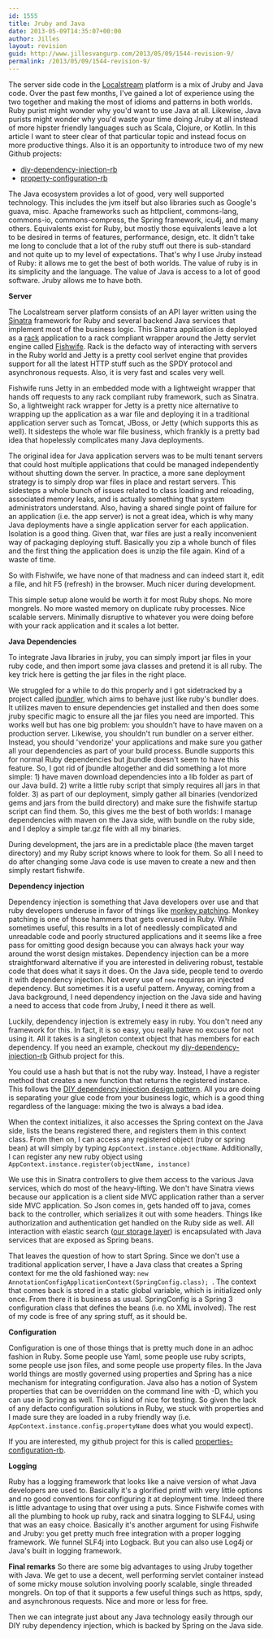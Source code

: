 ```yaml
---
id: 1555
title: Jruby and Java
date: 2013-05-09T14:35:07+00:00
author: Jilles
layout: revision
guid: http://www.jillesvangurp.com/2013/05/09/1544-revision-9/
permalink: /2013/05/09/1544-revision-9/
---
```

The server side code in the <a href="http://localstre.am">Localstream</a> platform is a mix of Jruby and Java code. Over the past few months, I've gained a lot of experience using the two together and making the most of idioms and patterns in both worlds. Ruby purist might wonder why you'd want to use Java at all. Likewise, Java purists might wonder why you'd waste your time doing Jruby at all instead of more hipster friendly languages such as Scala, Clojure, or Kotlin. In this article I want to steer clear of that particular topic and instead focus on more productive things. Also it is an opportunity to introduce two of my new Github projects:
<ul>
	<li><a href="https://github.com/jillesvangurp/diy-dependency-injection-rb">diy-dependency-injection-rb</a></li>
	<li><a href="https://github.com/jillesvangurp/property-configuration-rb">property-configuration-rb</a></li>
</ul>

The Java ecosystem provides a lot of good, very well supported technology. This includes the jvm itself but also libraries such as Google's guava, misc. Apache frameworks such as httpclient, commons-lang, commons-io, commons-compress, the Spring framework, icu4j, and many others. Equivalents exist for Ruby, but mostly those equivalents leave a lot to be desired in terms of features, performance, design, etc. It didn't take me long to conclude that a lot of the ruby stuff out there is sub-standard and not quite up to my level of expectations. That's why I use Jruby instead of Ruby: it allows me to get the best of both worlds. The value of ruby is in its simplicity and the language. The value of Java is access to a lot of good software. Jruby allows me to have both.

<!--more-->

<strong>Server</strong>

The Localstream server platform consists of an API layer written using the <a href="http://www.sinatrarb.com/">Sinatra</a> framework for Ruby and several backend Java services that implement most of the business logic. This Sinatra application is deployed as a <a href="https://github.com/rack/rack">rack</a> application to a rack compliant wrapper around the Jetty servlet engine called <a href="https://github.com/dekellum/fishwife">Fishwife</a>. Rack is the defacto way of interacting with servers in the Ruby world and Jetty is a pretty cool serlvet engine that provides support for all the latest HTTP stuff such as the SPDY protocol and asynchronous requests. Also, it is very fast and scales very well. 

Fishwife runs Jetty in an embedded mode with a lightweight wrapper that hands off requests to any rack compliant ruby framework, such as Sinatra. So, a lightweight rack wrapper for Jetty is a pretty nice alternative to wrapping up the application as a war file and deploying it in a traditional application server such as Tomcat, JBoss, or Jetty (which supports this as well). It sidesteps the whole war file business, which frankly is a pretty bad idea that hopelessly complicates many Java deployments. 

The original idea for Java application servers was to be multi tenant servers that could host multiple applications that could be managed independently without shutting down the server. In practice, a more sane deployment strategy is to simply drop war files in place and restart servers. This sidesteps a whole bunch of issues related to class loading and reloading, associated memory leaks, and is actually something that system administrators understand. Also, having a shared single point of failure for an application (i.e. the app server) is not a great idea, which is why many Java deployments have a single application server for each application. Isolation is a good thing. Given that, war files are just a really inconvenient way of packaging deploying stuff. Basically you zip a whole bunch of files and the first thing the application does is unzip the file again. Kind of a waste of time.

So with Fishwife, we have none of that madness and can indeed start it, edit a file, and hit F5 (refresh) in the browser. Much nicer during development.

This simple setup alone would be worth it for most Ruby shops. No more mongrels. No more wasted memory on duplicate ruby processes. Nice scalable servers. Minimally disruptive to whatever you were doing before with your rack application and it scales a lot better.

<strong>Java Dependencies</strong>

To integrate Java libraries in jruby, you can simply import jar files in your ruby code, and then import some java classes and pretend it is all ruby. The key trick here is getting the jar files in the right place.

We struggled for a while to do this properly and I got sidetracked by a project called <a href="https://github.com/mkristian/jbundler">jbundler</a>, which aims to behave just like ruby's bundler does. It utilizes maven to ensure dependencies get installed and then does some jruby specific magic to ensure all the jar files you need are imported. This works well but has one big problem: you shouldn't have to have maven on a production server. Likewise, you shouldn't run bundler on a server either. Instead, you should 'vendorize' your applications and make sure you gather all your dependencies as part of your build process. Bundle supports this for normal Ruby dependencies but jbundle doesn't seem to have this feature. So, I got rid of jbundle altogether and did something a lot more simple: 1) have maven download dependencies into a lib folder as part of our Java build. 2) write a little ruby script that simply requires all jars in that folder. 3) as part of our deployment, simply gather all binaries (vendorized gems and jars from the build directory) and make sure the fishwife startup script can find them. So, this gives me the best of both worlds: I manage dependencies with maven on the Java side, with bundle on the ruby side, and I deploy a simple tar.gz file with all my binaries. 

During development, the jars are in a predictable place (the maven target directory) and my Ruby script knows where to look for them. So all I need to do after changing some Java code is use maven to create a new and then simply restart fishwife.

<strong>Dependency injection</strong>

Dependency injection is something that Java developers over use and that ruby developers underuse in favor of things like <a href="http://stackoverflow.com/questions/394144/what-does-monkey-patching-exactly-mean-in-ruby">monkey patching</a>. Monkey patching is one of those hammers that gets overused in Ruby. While sometimes useful, this results in a lot of needlessly complicated and unreadable code and poorly structured applications and it seems like a free pass for omitting good design because you can always hack your way around the worst design mistakes. Dependency injection can be a more straightforward alternative if you are interested in delivering robust, testable code that does what it says it does. On the Java side, people tend to overdo it with dependency injection. Not every use of <code>new</code> requires an injected dependency. But sometimes it is a useful pattern. Anyway, coming from a Java background, I need dependency injection on the Java side and having a need to access that code from Jruby, I need it there as well. 

Luckily, dependency injection is extremely easy in ruby. You don't need any framework for this. In fact, it is so easy, you really have no excuse for not using it. All it takes is a singleton context object that has members for each dependency. If you need an example, checkout my <a href="https://github.com/jillesvangurp/diy-dependency-injection-rb">diy-dependency-injection-rb</a> Github project for this.

You could use a hash but that is not the ruby way. Instead, I have a register method that creates a new function that returns the registered instance. This follows the <a href="http://misko.hevery.com/2010/05/26/do-it-yourself-dependency-injection/">DIY dependency injection design pattern</a>. All you are doing is separating your glue code from your business logic, which is a good thing regardless of the language: mixing the two is always a bad idea. 

When the context initializes, it also accesses the Spring context on the Java side, lists the beans registered there, and registers them in this context class. From then on, I can access any registered object (ruby or spring bean) at will simply by typing <code>AppContext.instance.objectName</code>. Additionally, I can register any new ruby object using <code>AppContext.instance.register(objectName, instance)</code>

We use this in Sinatra controllers to give them access to the various Java services, which do most of the heavy-lifting. We don't have Sinatra views because our application is a client side MVC application rather than a server side MVC application. So Json comes in, gets handed off to java, comes back to the controller, which serializes it out with some headers. Things like authorization and authentication get handled on the Ruby side as well. All interaction with elastic search (<a href="http://www.jillesvangurp.com/2013/01/15/using-elastic-search-as-a-key-value-store/">our storage layer</a>) is encapsulated with Java services that are exposed as Spring beans.

That leaves the question of how to start Spring. Since we don't use a traditional application server, I have a Java class that creates a Spring context for me the old fashioned way: <code>new AnnotationConfigApplicationContext(SpringConfig.class); </code>. The context that comes back is stored in a static global variable, which is initialized only once. From there it is business as usual. SpringConfig is a Spring 3 configuration class that defines the beans (i.e. no XML involved). The rest of my code is free of any spring stuff, as it should be. 

<strong>Configuration</strong>

Configuration is one of those things that is pretty much done in an adhoc fashion in Ruby. Some people use Yaml, some people use ruby scripts, some people use json files, and some people use property files. In the Java world things are mostly governed using properties and Spring has a nice mechanism for integrating configuration. Java also has a notion of System properties that can be overridden on the command line with -D, which you can use in Spring as well. This is kind of nice for testing. So given the lack of any defacto configuration solutions in Ruby, we stuck with properties and I made sure they are loaded in a ruby friendly way (i.e. <code>AppContext.instance.config.propertyName</code> does what you would expect).

If you are interested, my github project for this is called <a href="https://github.com/jillesvangurp/property-configuration-rb">properties-configuration-rb</a>.

<strong>Logging</strong>

Ruby has a logging framework that looks like a naive version of what Java developers are used to. Basically it's a glorified printf with very little options and no good conventions for configuring it at deployment time. Indeed there is little advantage to using that over using a puts. Since Fishwife comes with all the plumbing to hook up ruby, rack and sinatra logging to SLF4J, using that was an easy choice. Basically it's another argument for using Fishwife and Jruby: you get pretty much free integration with a proper logging framework. We funnel SLF4j into Logback. But you can also use Log4j or Java's built in logging framework. 

<strong>Final remarks</strong>
So there are some big advantages to using Jruby together with Java. We get to use a decent, well performing servlet container instead of some micky mouse solution involving poorly scalable, single threaded mongrels. On top of that it supports a few useful things such as https, spdy, and asynchronous requests. Nice and more or less for free.

Then we can integrate just about any Java technology easily through our DIY ruby dependency injection, which is backed by Spring on the Java side. 